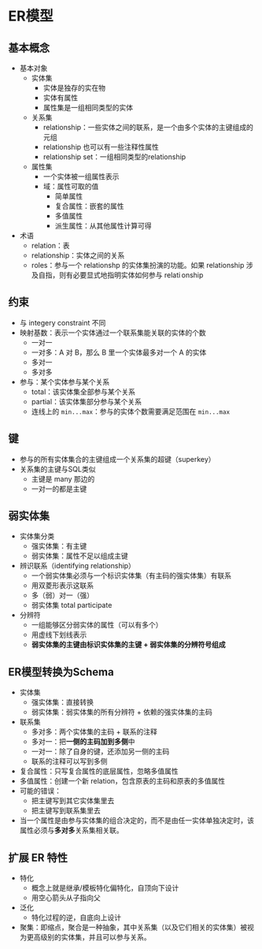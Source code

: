 # ER模型

## 基本概念

- 基本对象
	- 实体集
		- 实体是独存的实在物
		- 实体有属性
		- 属性集是一组相同类型的实体
	- 关系集
		- relationship：一些实体之间的联系，是一个由多个实体的主键组成的元组
		- relationship 也可以有一些注释性属性
		- relationship set：一组相同类型的relationship
	- 属性集
		- 一个实体被一组属性表示
		- 域：属性可取的值
			- 简单属性
			- 复合属性：嵌套的属性
			- 多值属性
			- 派生属性：从其他属性计算可得
- 术语
	- relation：表
	- relationship：实体之间的关系
	- roles：参与一个 relationshp 的实体集扮演的功能。如果 relationship 涉及自指，则有必要显式地指明实体如何参与 relati onship

## 约束

- 与 integery constraint 不同
- 映射基数：表示一个实体通过一个联系集能关联的实体的个数
	- 一对一
	- 一对多：A 对 B，那么 B 里一个实体最多对一个 A 的实体
	- 多对一
	- 多对多
- 参与：某个实体参与某个关系
	- total：该实体集全部参与某个关系
	- partial：该实体集部分参与某个关系
	- 连线上的 `min...max`：参与的实体个数需要满足范围在 `min...max`

## 键

- 参与的所有实体集合的主键组成一个关系集的超键（superkey）
- 关系集的主键与SQL类似
	- 主键是 many 那边的
	- 一对一的都是主键

## 弱实体集

- 实体集分类
	- 强实体集：有主键
	- 弱实体集：属性不足以组成主键
- 辨识联系（identifying relationship）
	- 一个弱实体集必须与一个标识实体集（有主码的强实体集）有联系
	- 用双菱形表示这联系
	- 多（弱）对一（强）
	- 弱实体集 total participate
- 分辨符
	- 一组能够区分弱实体的属性（可以有多个）
	- 用虚线下划线表示
	- **弱实体集的主键由标识实体集的主键 + 弱实体集的分辨符号组成**

## ER模型转换为Schema

- 实体集
	- 强实体集：直接转换
	- 弱实体集：弱实体集的所有分辨符 + 依赖的强实体集的主码
- 联系集
	- 多对多：两个实体集的主码 + 联系的注释
	- 多对一：把**一侧的主码加到多侧**中
	- 一对一：除了自身的键，还添加另一侧的主码
	- 联系的注释可以写到多侧
- 复合属性：只写复合属性的底层属性，忽略多值属性
- 多值属性：创建一个新 relation，包含原表的主码和原表的多值属性
- 可能的错误：
	- 把主键写到其它实体集里去
	- 把主键写到联系集里去
- 当一个属性是由参与实体集的组合决定的，而不是由任一实体单独决定时，该属性必须与**多对多**关系集相关联。

## 扩展 ER 特性

- 特化
	- 概念上就是继承/模板特化偏特化，自顶向下设计
	- 用空心箭头从子指向父
- 泛化
	- 特化过程的逆，自底向上设计
- 聚集：即缩点，聚合是一种抽象，其中关系集（以及它们相关的实体集）被视为更高级别的实体集，并且可以参与关系。

